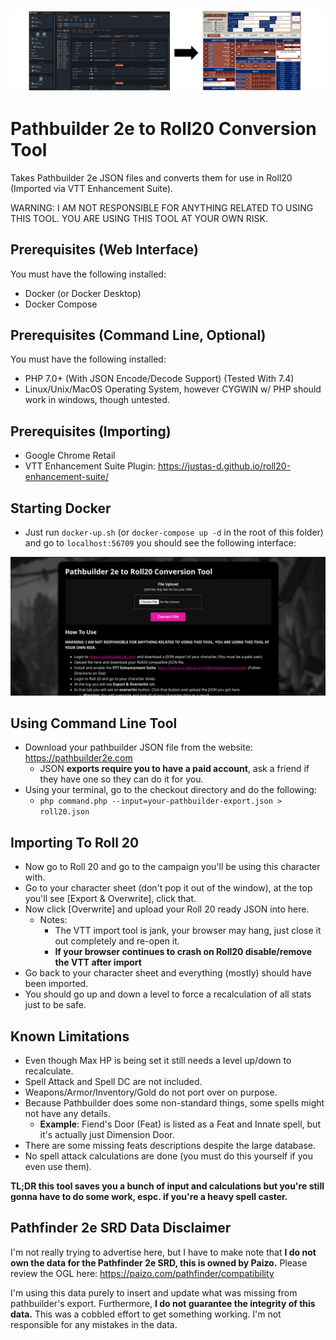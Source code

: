 ![Picture](.github/readme.png)

# Pathbuilder 2e to Roll20 Conversion Tool

Takes Pathbuilder 2e JSON files and converts them for use in Roll20 (Imported via VTT Enhancement Suite).

WARNING: I AM NOT RESPONSIBLE FOR ANYTHING RELATED TO USING THIS TOOL. YOU ARE USING THIS TOOL AT YOUR OWN RISK.

## Prerequisites (Web Interface)
You must have the following installed:
- Docker (or Docker Desktop)
- Docker Compose

## Prerequisites (Command Line, Optional)
You must have the following installed:
- PHP 7.0+ (With JSON Encode/Decode Support) (Tested With 7.4)
- Linux/Unix/MacOS Operating System, however CYGWIN w/ PHP should work in windows, though untested.

## Prerequisites (Importing)
- Google Chrome Retail
- VTT Enhancement Suite Plugin: https://justas-d.github.io/roll20-enhancement-suite/

## Starting Docker
- Just run `docker-up.sh` (or `docker-compose up -d` in the root of this folder) and go to `localhost:56709` you should see the following interface:

![Web Interface](.github/webinterface.png)

## Using Command Line Tool
- Download your pathbuilder JSON file from the website: https://pathbuilder2e.com
  - JSON **exports require you to have a paid account**, ask a friend if they have one so they can do it for you.
- Using your terminal, go to the checkout directory and do the following:
  - `php command.php --input=your-pathbuilder-export.json > roll20.json`

## Importing To Roll 20
- Now go to Roll 20 and go to the campaign you'll be using this character with.
- Go to your character sheet (don't pop it out of the window), at the top you'll see [Export & Overwrite], click that.
- Now click [Overwrite] and upload your Roll 20 ready JSON into here.
  - Notes:
    - The VTT import tool is jank, your browser may hang, just close it out completely and re-open it.
    - **If your browser continues to crash on Roll20 disable/remove the VTT after import**
- Go back to your character sheet and everything (mostly) should have been imported.
- You should go up and down a level to force a recalculation of all stats just to be safe.


## Known Limitations
- Even though Max HP is being set it still  needs a level up/down to recalculate.
- Spell Attack and Spell DC are not included.
- Weapons/Armor/Inventory/Gold do not port over on purpose.
- Because Pathbuilder does some non-standard things, some spells might not have any details.
  - **Example**: Fiend's Door (Feat) is listed as a Feat and Innate spell, but it's actually just Dimension Door.
- There are some missing feats descriptions despite the large database.
- No spell attack calculations are done (you must do this yourself if you even use them).

**TL;DR this tool saves you a bunch of input and calculations but you're still gonna have to do some work, espc. if you're a heavy spell caster.**

## Pathfinder 2e SRD Data Disclaimer
I'm not really trying to advertise here, but I have to make note that **I do not own the data for the Pathfinder 2e SRD, this is owned by Paizo.** Please review the OGL here: https://paizo.com/pathfinder/compatibility

I'm using this data purely to insert and update what was missing from pathbuilder's export. Furthermore, **I do not guarantee the integrity of this data.** This was a cobbled effort to get something working. I'm not responsible for any mistakes in the data.
